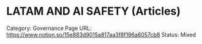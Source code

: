 # LATAM AND AI SAFETY (Articles)

Category: Governance
Page URL: https://www.notion.so/15e883d9015a817aa3f8f196a6057cb8
Status: Mixed